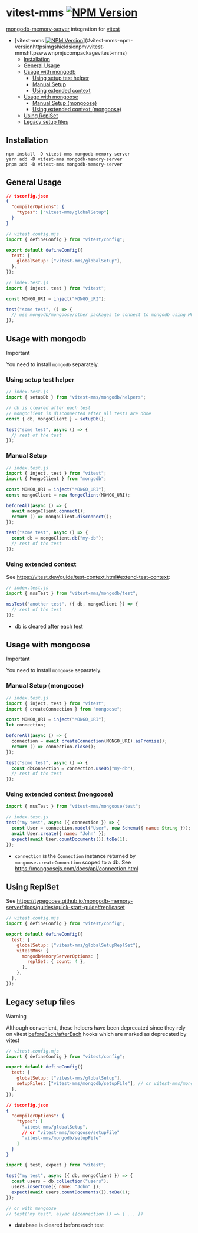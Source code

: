 # vitest-mms [![NPM Version](https://img.shields.io/npm/v/vitest-mms)](https://www.npmjs.com/package/vitest-mms)

[mongodb-memory-server](https://typegoose.github.io/mongodb-memory-server/) integration for [vitest](https://vitest.dev/)

<!-- prettier-ignore-start -->

<!--toc:start-->
- [vitest-mms [![NPM Version](https://img.shields.io/npm/v/vitest-mms)](https://www.npmjs.com/package/vitest-mms)](#vitest-mms-npm-versionhttpsimgshieldsionpmvvitest-mmshttpswwwnpmjscompackagevitest-mms)
  - [Installation](#installation)
  - [General Usage](#general-usage)
  - [Usage with mongodb](#usage-with-mongodb)
    - [Using setup test helper](#using-setup-test-helper)
    - [Manual Setup](#manual-setup)
    - [Using extended context](#using-extended-context)
  - [Usage with mongoose](#usage-with-mongoose)
    - [Manual Setup (mongoose)](#manual-setup-mongoose)
    - [Using extended context (mongoose)](#using-extended-context-mongoose)
  - [Using ReplSet](#using-replset)
  - [Legacy setup files](#legacy-setup-files)
<!--toc:end-->

<!-- prettier-ignore-end -->

## Installation

```shell
npm install -D vitest-mms mongodb-memory-server
yarn add -D vitest-mms mongodb-memory-server
pnpm add -D vitest-mms mongodb-memory-server
```

## General Usage

```json
// tsconfig.json
{
  "compilerOptions": {
    "types": ["vitest-mms/globalSetup"]
  }
}
```

```js
// vitest.config.mjs
import { defineConfig } from "vitest/config";

export default defineConfig({
  test: {
    globalSetup: ["vitest-mms/globalSetup"],
  },
});
```

```js
// index.test.js
import { inject, test } from "vitest";

const MONGO_URI = inject("MONGO_URI");

test("some test", () => {
  // use mongodb/mongoose/other packages to connect to mongodb using MONGO_URI
});
```

## Usage with mongodb

> [!IMPORTANT]
> You need to install `mongodb` separately.

### Using setup test helper

```js
// index.test.js
import { setupDb } from "vitest-mms/mongodb/helpers";

// db is cleared after each test
// mongoClient is disconnected after all tests are done
const { db, mongoClient } = setupDb();

test("some test", async () => {
  // rest of the test
});
```

### Manual Setup

```js
// index.test.js
import { inject, test } from "vitest";
import { MongoClient } from "mongodb";

const MONGO_URI = inject("MONGO_URI");
const mongoClient = new MongoClient(MONGO_URI);

beforeAll(async () => {
  await mongoClient.connect();
  return () => mongoClient.disconnect();
});

test("some test", async () => {
  const db = mongoClient.db("my-db");
  // rest of the test
});
```

### Using extended context

See https://vitest.dev/guide/test-context.html#extend-test-context:

```js
// index.test.js
import { mssTest } from "vitest-mms/mongodb/test";

mssTest("another test", ({ db, mongoClient }) => {
  // rest of the test
});
```

- db is cleared after each test

## Usage with mongoose

> [!IMPORTANT]
> You need to install `mongoose` separately.

### Manual Setup (mongoose)

```js
// index.test.js
import { inject, test } from "vitest";
import { createConnection } from "mongoose";

const MONGO_URI = inject("MONGO_URI");
let connection;

beforeAll(async () => {
  connection = await createConnection(MONGO_URI).asPromise();
  return () => connection.close();
});

test("some test", async () => {
  const dbConnection = connection.useDb("my-db");
  // rest of the test
});
```

### Using extended context (mongoose)

```js
import { mssTest } from "vitest-mms/mongoose/test";

// index.test.js
test("my test", async ({ connection }) => {
  const User = connection.model("User", new Schema({ name: String }));
  await User.create({ name: "John" });
  expect(await User.countDocuments()).toBe(1);
});
```

- `connection` is the `Connection` instance returned by `mongoose.createConnection` scoped to a db. See https://mongoosejs.com/docs/api/connection.html

## Using ReplSet

See https://typegoose.github.io/mongodb-memory-server/docs/guides/quick-start-guide#replicaset

```js
// vitest.config.mjs
import { defineConfig } from "vitest/config";

export default defineConfig({
  test: {
    globalSetup: ["vitest-mms/globalSetupReplSet"],
    vitestMms: {
      mongodbMemoryServerOptions: {
        replSet: { count: 4 },
      },
    },
  },
});
```

## Legacy setup files

> [!WARNING]
> Although convenient, these helpers have been deprecated since they rely on vitest [beforeEach/afterEach](https://vitest.dev/guide/test-context.html#beforeeach-and-aftereach) hooks which are marked as deprecated by vitest

```js
// vitest.config.mjs
import { defineConfig } from "vitest/config";

export default defineConfig({
  test: {
    globalSetup: ["vitest-mms/globalSetup"],
    setupFiles: ["vitest-mms/mongodb/setupFile"], // or vitest-mms/mongoose/setupFile
  },
});
```

```json
// tsconfig.json
{
  "compilerOptions": {
    "types": [
      "vitest-mms/globalSetup",
      // or "vitest-mms/mongoose/setupFile"
      "vitest-mms/mongodb/setupFile"
    ]
  }
}
```

```js
import { test, expect } from "vitest";

test("my test", async ({ db, mongoClient }) => {
  const users = db.collection("users");
  users.insertOne({ name: "John" });
  expect(await users.countDocuments()).toBe(1);
});

// or with mongoose
// test("my test", async ({connection }) => { ... })
```

- database is cleared before each test
